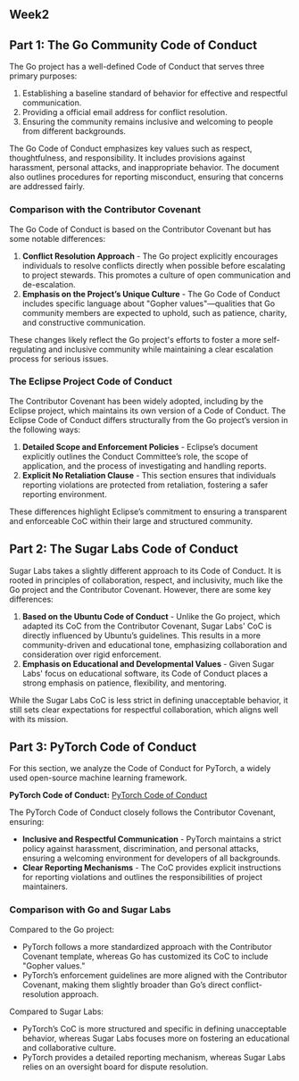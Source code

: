 
## Week2
## Part 1: The Go Community Code of Conduct

The Go project has a well-defined Code of Conduct that serves three primary purposes:

1. Establishing a baseline standard of behavior for effective and respectful communication.
2. Providing a official email address for conflict resolution.
3. Ensuring the community remains inclusive and welcoming to people from different backgrounds.

The Go Code of Conduct emphasizes key values such as respect, thoughtfulness, and responsibility. It includes provisions against harassment, personal attacks, and inappropriate behavior. The document also outlines procedures for reporting misconduct, ensuring that concerns are addressed fairly.

### Comparison with the Contributor Covenant

The Go Code of Conduct is based on the Contributor Covenant but has some notable differences:

1. **Conflict Resolution Approach** - The Go project explicitly encourages individuals to resolve conflicts directly when possible before escalating to project stewards. This promotes a culture of open communication and de-escalation.
2. **Emphasis on the Project’s Unique Culture** - The Go Code of Conduct includes specific language about "Gopher values"—qualities that Go community members are expected to uphold, such as patience, charity, and constructive communication.

These changes likely reflect the Go project's efforts to foster a more self-regulating and inclusive community while maintaining a clear escalation process for serious issues.

### The Eclipse Project Code of Conduct

The Contributor Covenant has been widely adopted, including by the Eclipse project, which maintains its own version of a Code of Conduct. The Eclipse Code of Conduct differs structurally from the Go project’s version in the following ways:

1. **Detailed Scope and Enforcement Policies** - Eclipse’s document explicitly outlines the Conduct Committee’s role, the scope of application, and the process of investigating and handling reports.
2. **Explicit No Retaliation Clause** - This section ensures that individuals reporting violations are protected from retaliation, fostering a safer reporting environment.

These differences highlight Eclipse’s commitment to ensuring a transparent and enforceable CoC within their large and structured community.

## Part 2: The Sugar Labs Code of Conduct

Sugar Labs takes a slightly different approach to its Code of Conduct. It is rooted in principles of collaboration, respect, and inclusivity, much like the Go project and the Contributor Covenant. However, there are some key differences:

1. **Based on the Ubuntu Code of Conduct** - Unlike the Go project, which adapted its CoC from the Contributor Covenant, Sugar Labs' CoC is directly influenced by Ubuntu’s guidelines. This results in a more community-driven and educational tone, emphasizing collaboration and consideration over rigid enforcement.
2. **Emphasis on Educational and Developmental Values** - Given Sugar Labs' focus on educational software, its Code of Conduct places a strong emphasis on patience, flexibility, and mentoring.

While the Sugar Labs CoC is less strict in defining unacceptable behavior, it still sets clear expectations for respectful collaboration, which aligns well with its mission.

## Part 3: PyTorch Code of Conduct

For this section, we analyze the Code of Conduct for PyTorch, a widely used open-source machine learning framework.

**PyTorch Code of Conduct:** [PyTorch Code of Conduct](https://github.com/pytorch/pytorch/blob/main/CODE_OF_CONDUCT.md)

The PyTorch Code of Conduct closely follows the Contributor Covenant, ensuring:

- **Inclusive and Respectful Communication** - PyTorch maintains a strict policy against harassment, discrimination, and personal attacks, ensuring a welcoming environment for developers of all backgrounds.
- **Clear Reporting Mechanisms** - The CoC provides explicit instructions for reporting violations and outlines the responsibilities of project maintainers.


### Comparison with Go and Sugar Labs

Compared to the Go project:

- PyTorch follows a more standardized approach with the Contributor Covenant template, whereas Go has customized its CoC to include "Gopher values."
- PyTorch’s enforcement guidelines are more aligned with the Contributor Covenant, making them slightly broader than Go’s direct conflict-resolution approach.

Compared to Sugar Labs:

- PyTorch’s CoC is more structured and specific in defining unacceptable behavior, whereas Sugar Labs focuses more on fostering an educational and collaborative culture.
- PyTorch provides a detailed reporting mechanism, whereas Sugar Labs relies on an oversight board for dispute resolution.
